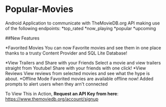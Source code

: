 # Popular-Movies
Android Application to communicate with TheMovieDB.org API making use of the following endpoints:
*top_rated
*now_playing
*popular
*upcoming

##New Features

*Favorited Movies
You can now Favorite movies and see them in one place thanks to a trusty Content Provider and SQL Lite Database!

*View Trailers and Share with your Friends
Select a movie and view trailers straight from Youtube! Share with your friends with one click!
*View Reviews
View reviews from selected movies and see what the hype is about.
*Offline Mode
Favorited movies are available offline now! Added prompts to alert users when they arn't connected

To View This in Action, **Request an API Key from here**:
https://www.themoviedb.org/account/signup

